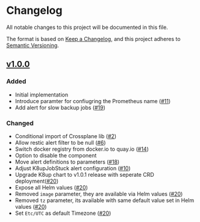 # Changelog
All notable changes to this project will be documented in this file.

The format is based on [Keep a Changelog](https://keepachangelog.com/en/1.0.0/),
and this project adheres to [Semantic Versioning](https://semver.org/spec/v2.0.0.html).

## [v1.0.0]
### Added
- Initial implementation
- Introduce paramter for confiugring the Prometheus name ([#11])
- Add alert for slow backup jobs ([#19])

### Changed

- Conditional import of Crossplane lib ([#2])
- Allow restic alert filter to be null ([#6])
- Switch docker registry from docker.io to quay.io ([#14])
- Option to disable the component
- Move alert definitions to parameters ([#18])
- Adjust K8upJobStuck alert configuration ([#10])
- Upgrade K8up chart to v1.0.1 release with seperate CRD deployment([#20])
- Expose all Helm values ([#20])
- Removed `image` parameter, they are available via Helm values ([#20])
- Removed `tz` parameter, its available with same default value set in Helm values ([#20])
- Set `Etc/UTC` as default Timezone ([#20])


[Unreleased]: https://github.com/projectsyn/component-backup-k8up/compare/v1.0.0...HEAD
[v1.0.0]: https://github.com/projectsyn/component-backup-k8up/releases/tag/v1.0.0

[#2]: https://github.com/projectsyn/component-backup-k8up/pull/2
[#6]: https://github.com/projectsyn/component-backup-k8up/pull/6
[#10]: https://github.com/projectsyn/component-backup-k8up/pull/10
[#11]: https://github.com/projectsyn/component-backup-k8up/pull/11
[#14]: https://github.com/projectsyn/component-backup-k8up/pull/14
[#18]: https://github.com/projectsyn/component-backup-k8up/pull/18
[#19]: https://github.com/projectsyn/component-backup-k8up/pull/19
[#20]: https://github.com/projectsyn/component-backup-k8up/pull/20
